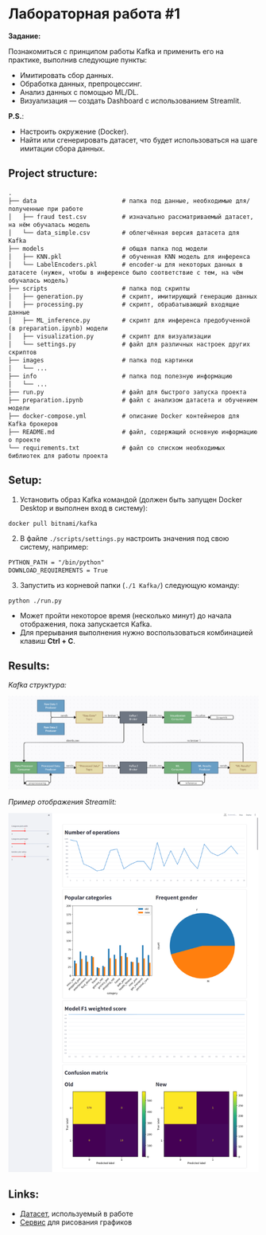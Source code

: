 # Лабораторная работа #1
**Задание:**

Познакомиться с принципом работы Kafka и применить его на практике, выполнив следующие пункты:
* Имитировать сбор данных.
* Обработка данных, препроцессинг.
* Анализ данных с помощью ML/DL.
* Визуализация — создать Dashboard с использованием Streamlit.

**P.S.**:
* Настроить окружение (Docker).
* Найти или сгенерировать датасет, что будет использоваться на шаге имитации сбора данных.

## Project structure:
    .
    ├── data                        # папка под данные, необходимые для/полученные при работе
    │   ├── fraud test.csv          # изначально рассматриваемый датасет, на нём обучалась модель
    │   └── data_simple.csv         # облегчённая версия датасета для Kafka
    ├── models                      # общая папка под модели
    │   ├── KNN.pkl                 # обученная KNN модель для инференса
    │   └── LabelEncoders.pkl       # encoder-ы для некоторых данных в датасете (нужен, чтобы в инференсе было соответствие с тем, на чём обучалась модель)
    ├── scripts                     # папка под скрипты
    │   ├── generation.py           # скрипт, имитирующий генерацию данных
    │   ├── processing.py           # скрипт, обрабатывающий входящие данные
    │   ├── ML_inference.py         # скрипт для инференса предобученной (в preparation.ipynb) модели
    │   ├── visualization.py        # скрипт для визуализации
    │   └── settings.py             # файл для различных настроек других скриптов
    ├── images                      # папка под картинки
    │   └── ... 
    ├── info                        # папка под полезную информацию
    │   └── ... 
    ├── run.py                      # файл для быстрого запуска проекта
    ├── preparation.ipynb           # файл с анализом датасета и обучением модели
    ├── docker-compose.yml          # описание Docker контейнеров для Kafka брокеров
    ├── README.md                   # файл, содержащий основную информацию о проекте
    └── requirements.txt            # файл со списком необходимых библиотек для работы проекта


## Setup:
1) Установить образ Kafka командой (должен быть запущен Docker Desktop и выполнен вход в систему):
```
docker pull bitnami/kafka
```
2) В файле `./scripts/settings.py` настроить значения под свою систему, например:
```
PYTHON_PATH = "/bin/python"
DOWNLOAD_REQUIREMENTS = True
```
3) Запустить из корневой папки (`./1 Kafka/`) следующую команду:
```
python ./run.py
```
* Может пройти некоторое время (несколько минут) до начала отображения, пока запускается Kafka.
* Для прерывания выполнения нужно воспользоваться комбинацией клавиш **Ctrl + C**.

## Results:
*Kafka структура:*

![Структура Kafka](./images/kafka_structure.png)


*Пример отображения Streamlit:*

![Пример отображения Streamlit](./images/result.png)


## Links:
* [Датасет](https://www.kaggle.com/datasets/kelvinkelue/credit-card-fraud-prediction/), используемый в работе
* [Сервис](https://creately.com/ru/lp/%D0%9F%D1%80%D0%BE%D0%B3%D1%80%D0%B0%D0%BC%D0%BC%D0%B0-%D0%B1%D0%BB%D0%BE%D0%BA-%D1%81%D1%85%D0%B5%D0%BC-%D0%BE%D0%BD%D0%BB%D0%B0%D0%B9%D0%BD/) для рисования графиков